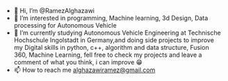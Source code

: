 - 👋 Hi, I’m @RamezAlghazawi
- 👀 I’m interested in programming, Machine learning, 3d Design, Data processing for Autonomous Vehicle 
- 🌱 I’m currently studying Autonomous Vehicle Engineering at Technische Hochschule Ingolstadt in Germany,and doing side projects to improve my Digital skills in python, c++, algorithm and data structure, Fusion 360, Machine Learning, fell free to check my projects and leave a comment of what you think, i can improve 😁
- 📫 How to reach me alghazawiramez@gmail.com


